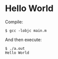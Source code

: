 Hello World
=============

Compile:

    $ gcc -lobjc main.m

And then execute:

    $ ./a.out
    Hello World